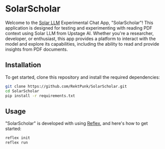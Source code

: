 # SolarScholar

Welcome to the [Solar LLM](https://www.upstage.ai/solar-llm) Experimental Chat App, "SolarScholar"! This application is designed for testing and experimenting with reading PDF context using Solar LLM from Upstage AI. Whether you're a researcher, developer, or enthusiast, this app provides a platform to interact with the model and explore its capabilities, including the ability to read and provide insights from PDF documents.

## Installation
To get started, clone this repository and install the required dependencies:

```bash
git clone https://github.com/RektPunk/SolarScholar.git
cd SolarScholar
pip install -r requirements.txt
```

## Usage
"SolarScholar" is developed with using [Reflex](https://reflex.dev/), and here's how to get started:
```bash
reflex init
reflex run
```
